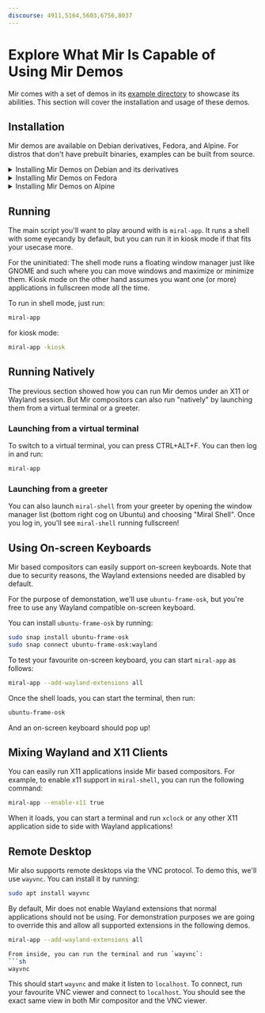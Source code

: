 ```yaml
---
discourse: 4911,5164,5603,6756,8037
---
```


# Explore What Mir Is Capable of Using Mir Demos
Mir comes with a set of demos in its [example
directory](https://github.com/canonical/mir/tree/main/examples) to showcase its
abilities. This section will cover the installation and usage of these demos.


## Installation
Mir demos are available on Debian derivatives, Fedora, and Alpine. For distros
that don't have prebuilt binaries, examples can be built from source.

<details>
<summary> Installing Mir Demos on Debian and its derivatives </summary>

```sh
sudo apt install mir-demos mir-graphics-drivers-desktop
```
</details>

<details>
<summary> Installing Mir Demos on Fedora </summary>

```sh
sudo dnf install mir-demos mir
```
</details>

<details>
<summary> Installing Mir Demos on Alpine </summary>

```sh
sudo apk add mir-demos mir
```
</details>


## Running
The main script you'll want to play around with is `miral-app`. It runs a shell
with some eyecandy by default, but you can run it in kiosk mode if that fits
your usecase more.

For the uninitiated: The shell mode runs a floating window manager just like
GNOME and such where you can move windows and maximize or minimize them. Kiosk
mode on the other hand assumes you want one (or more) applications in
fullscreen mode all the time.

To run in shell mode, just run:
```sh
miral-app
```

for kiosk mode:
```sh
miral-app -kiosk
```

## Running Natively
The previous section showed how you can run Mir demos under an X11 or Wayland
session. But Mir compositors can also run "natively" by launching them from a
virtual terminal or a greeter.

### Launching from a virtual terminal
To switch to a virtual terminal, you can press CTRL+ALT+F<Number>. You can then
log in and run:
```sh 
miral-app
```

### Launching from a greeter
You can also launch `miral-shell` from your greeter by opening the window
manager list (bottom right cog on Ubuntu) and choosing "Miral Shell". Once you
log in, you'll see `miral-shell` running fullscreen!

## Using On-screen Keyboards
Mir based compositors can easily support on-screen keyboards. Note that due to
security reasons, the Wayland extensions needed are disabled by default.

For the purpose of demonstation, we'll use `ubuntu-frame-osk`, but you're free
to use any Wayland compatible on-screen keyboard.

You can install `ubuntu-frame-osk` by running:
```sh
sudo snap install ubuntu-frame-osk
sudo snap connect ubuntu-frame-osk:wayland
```

To test your favourite on-screen keyboard, you can start `miral-app` as follows:
```sh
miral-app --add-wayland-extensions all
```

Once the shell loads, you can start the terminal, then run:
```sh
ubuntu-frame-osk
```
And an on-screen keyboard should pop up!


## Mixing Wayland and X11 Clients
You can easily run X11 applications inside Mir based compositors. For example,
to enable x11 support in `miral-shell`, you can run the following command:

```sh
miral-app --enable-x11 true
```

When it loads, you can start a terminal and run `xclock` or any other X11
application side to side with Wayland applications!

## Remote Desktop
Mir also supports remote desktops via the VNC protocol. To demo this, we'll use
`wayvnc`. You can install it by running:

```sh
sudo apt install wayvnc
```

By default, Mir does not enable Wayland extensions that normal applications should not be using. For demonstration purposes we are going to override this and allow all supported extensions in the following demos.

 ```sh
miral-app --add-wayland-extensions all

From inside, you can run the terminal and run `wayvnc`:
```sh
wayvnc
```

This should start `wayvnc` and make it listen to `localhost`. To connect, run
your favourite VNC viewer and connect to `localhost`. You should see the exact
same view in both Mir compositor and the VNC viewer.

